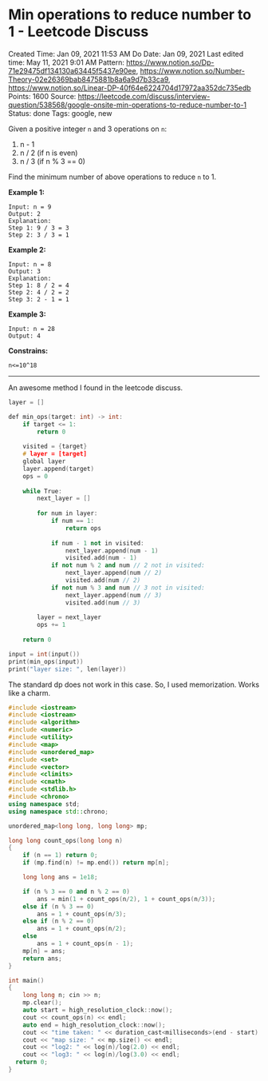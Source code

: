 # Min operations to reduce number to 1 - Leetcode Discuss

Created Time: Jan 09, 2021 11:53 AM
Do Date: Jan 09, 2021
Last edited time: May 11, 2021 9:01 AM
Pattern: https://www.notion.so/Dp-71e29475df134130a63445f5437e90ee, https://www.notion.so/Number-Theory-02e26369bab8475881b8a6a9d7b33ca9, https://www.notion.so/Linear-DP-40f64e6224704d17972aa352dc735edb
Points: 1600
Source: https://leetcode.com/discuss/interview-question/538568/google-onsite-min-operations-to-reduce-number-to-1
Status: done
Tags: google, new

Given a positive integer `n` and 3 operations on `n`:

1. n - 1
2. n / 2 (if n is even)
3. n / 3 (if n % 3 == 0)

Find the minimum number of above operations to reduce `n` to 1.

**Example 1:**

```
Input: n = 9
Output: 2
Explanation:
Step 1: 9 / 3 = 3
Step 2: 3 / 3 = 1

```

**Example 2:**

```
Input: n = 8
Output: 3
Explanation:
Step 1: 8 / 2 = 4
Step 2: 4 / 2 = 2
Step 3: 2 - 1 = 1

```

**Example 3:**

```
Input: n = 28
Output: 4
```

**Constrains:** 

`n<=10^18`

---

An awesome method I found in the leetcode discuss.

```cpp
layer = []

def min_ops(target: int) -> int:
    if target <= 1:
        return 0
    
    visited = {target}
    # layer = [target]
    global layer
    layer.append(target)
    ops = 0
    
    while True:
        next_layer = []
        
        for num in layer:
            if num == 1:
                return ops
                
            if num - 1 not in visited:
                next_layer.append(num - 1)
                visited.add(num - 1)
            if not num % 2 and num // 2 not in visited:
                next_layer.append(num // 2)
                visited.add(num // 2)
            if not num % 3 and num // 3 not in visited:
                next_layer.append(num // 3)
                visited.add(num // 3)
            
        layer = next_layer
        ops += 1
    
    return 0

input = int(input())
print(min_ops(input))
print("layer size: ", len(layer))
```

The standard dp does not work in this case. So, I used memorization. Works like a charm. 

```cpp
#include <iostream>
#include <iostream>
#include <algorithm>
#include <numeric>
#include <utility>
#include <map>
#include <unordered_map>
#include <set>
#include <vector>
#include <climits>
#include <cmath>
#include <stdlib.h>
#include <chrono>
using namespace std;
using namespace std::chrono;

unordered_map<long long, long long> mp; 

long long count_ops(long long n)
{
	if (n == 1) return 0; 
	if (mp.find(n) != mp.end()) return mp[n]; 

	long long ans = 1e18; 

	if (n % 3 == 0 and n % 2 == 0) 
		ans = min(1 + count_ops(n/2), 1 + count_ops(n/3)); 
	else if (n % 3 == 0) 
		ans = 1 + count_ops(n/3); 
	else if (n % 2 == 0) 
		ans = 1 + count_ops(n/2); 
	else 
		ans = 1 + count_ops(n - 1); 
	mp[n] = ans; 
	return ans;  
}

int main()
{
	long long n; cin >> n; 
	mp.clear(); 
	auto start = high_resolution_clock::now(); 
	cout << count_ops(n) << endl;
	auto end = high_resolution_clock::now(); 
	cout << "time taken: " << duration_cast<milliseconds>(end - start).count() << endl;
	cout << "map size: " << mp.size() << endl;
	cout << "log2: " << log(n)/log(2.0) << endl;
	cout << "log3: " << log(n)/log(3.0) << endl;
  return 0;
}
```